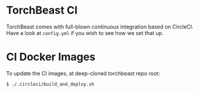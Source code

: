 # TorchBeast CI

TorchBeast comes with full-blown continuous integration based on CircleCI. Have
a look at `config.yml` if you wish to see how we set that up.


# CI Docker Images

To update the CI images, at deep-cloned torchbeast repo root:

```bash
$ ./.circleci/build_and_deploy.sh
```
